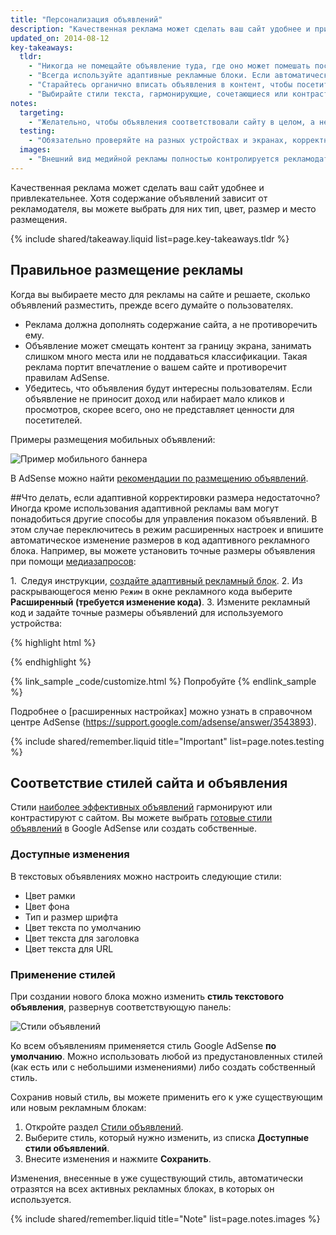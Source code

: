 ```yaml
---
title: "Персонализация объявлений"
description: "Качественная реклама может сделать ваш сайт удобнее и привлекательнее. Хотя содержание объявлений зависит от рекламодателя, вы можете выбрать для них тип, цвет, размер и место размещения."
updated_on: 2014-08-12
key-takeaways:
  tldr: 
    - "Никогда не помещайте объявление туда, где оно может помешать посетителям сайта. Убедитесь, что рекламный блок не смещает важный контент."
    - "Всегда используйте адаптивные рекламные блоки. Если автоматического режима недостаточно, переключитесь на расширенный."
    - "Старайтесь органично вписать объявления в контент, чтобы посетители их заметили."
    - "Выбирайте стили текста, гармонирующие, сочетающиеся или контрастирующие с сайтом."
notes:
  targeting:
    - "Желательно, чтобы объявления соответствовали сайту в целом, а не отдельным ключевым словам или категориям. Для показа объявлений, относящихся к определенным темам, используйте связанные с ними предложения и параграфы."
  testing:
    - "Обязательно проверяйте на разных устройствах и экранах, корректно ли отображаются объявления."
  images:
    - "Внешний вид медийной рекламы полностью контролируется рекламодателем. Вы можете выбрать тип, место размещения и размер медийной рекламы для показа на сайте, но содержание изображений от вас не зависит."
---
```


<p class="intro">
  Качественная реклама может сделать ваш сайт удобнее и привлекательнее. Хотя содержание объявлений зависит от рекламодателя, вы можете выбрать для них тип, цвет, размер и место размещения.
</p>




{% include shared/takeaway.liquid list=page.key-takeaways.tldr %}

## Правильное размещение рекламы

Когда вы выбираете место для рекламы на сайте
и решаете, сколько объявлений разместить, прежде всего думайте о пользователях.

* Реклама должна дополнять содержание сайта, а не противоречить ему.
* Объявление может смещать контент за границу экрана, занимать слишком много места или не поддаваться классификации. Такая реклама портит впечатление о вашем сайте и противоречит правилам AdSense.
* Убедитесь, что объявления будут интересны пользователям. Если объявление не приносит доход или набирает мало кликов и просмотров, скорее всего, оно не представляет ценности для посетителей.

Примеры размещения мобильных объявлений:

<img src="images/mobile_ads_placement.png" class="center" alt="Пример мобильного баннера">

В AdSense можно найти 
[рекомендации по размещению объявлений](https://support.google.com/adsense/answer/1282097).


##Что делать, если адаптивной корректировки размера недостаточно?
Иногда кроме использования адаптивной рекламы вам могут понадобиться другие способы для управления показом объявлений.  В этом случае переключитесь в режим расширенных настроек и впишите автоматическое изменение размеров в код адаптивного рекламного блока. 
Например, вы можете установить точные размеры объявления при помощи [медиазапросов]({{site.fundamentals}}/layouts/rwd-fundamentals/use-media-queries.html):

1. Следуя инструкции, [создайте адаптивный рекламный блок]({{site.fundamentals}}/monetization/ads/include-ads.html#create-ad-units).
2. Из раскрывающегося меню `Режим` в окне рекламного кода выберите <strong>Расширенный (требуется изменение кода)</strong>.
3. Измените рекламный код и задайте точные размеры объявлений для используемого устройства:

{% highlight html %}
<ins class="adsbygoogle adslot_1"
    style="display:block;"
    data-ad-client="ca-pub-1234"
    data-ad-slot="5678"></ins>
<script async src="//pagead2.googlesyndication.com/pagead/js/adsbygoogle.js"></script>
<script>(adsbygoogle = window.adsbygoogle || []).push({});</script>
{% endhighlight %}

{% link_sample _code/customize.html %}
  Попробуйте
{% endlink_sample %}

Подробнее о [расширенных настройках] можно узнать в справочном центре AdSense (https://support.google.com/adsense/answer/3543893).

{% include shared/remember.liquid title="Important" list=page.notes.testing %}

## Соответствие стилей сайта и объявления

Стили [наиболее эффективных объявлений](https://support.google.com/adsense/answer/17957) гармонируют или контрастируют с сайтом. Вы можете выбрать [готовые стили объявлений](https://support.google.com/adsense/answer/6002585) в Google AdSense или создать собственные.

### Доступные изменения

В текстовых объявлениях можно настроить следующие стили:

* Цвет рамки
* Цвет фона
* Тип и размер шрифта
* Цвет текста по умолчанию
* Цвет текста для заголовка
* Цвет текста для URL

### Применение стилей

При создании нового блока можно изменить <strong>стиль текстового объявления</strong>, развернув соответствующую панель:

<img src="images/customize.png" class="center" alt="Стили объявлений">

Ко всем объявлениям применяется стиль Google AdSense <strong>по умолчанию</strong>.  Можно использовать любой из предустановленных стилей (как есть или с небольшими изменениями) либо создать собственный стиль.

Сохранив новый стиль, вы можете применить его к уже существующим или 
новым рекламным блокам:

1. Откройте раздел [Стили объявлений](https://www.google.com/adsense/app#myads-springboard/view=AD_STYLES).
2. Выберите стиль, который нужно изменить, из списка <strong>Доступные стили объявлений</strong>.
3. Внесите изменения и нажмите <strong>Сохранить</strong>.

Изменения, внесенные в уже существующий стиль, автоматически отразятся на всех активных рекламных блоках, в которых он используется.

{% include shared/remember.liquid title="Note" list=page.notes.images %}


